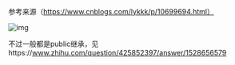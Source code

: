  参考来源（https://www.cnblogs.com/lykkk/p/10699694.html） 

 ![img](https://img-blog.csdnimg.cn/5d31ef5a86654b32aa2888b79f9d6f64.png) 

 不过一般都是public继承，见https://www.zhihu.com/question/425852397/answer/1528656579 
